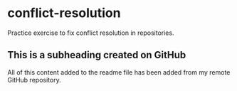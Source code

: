 # conflict-resolution
Practice exercise to fix conflict resolution in repositories.

## This is a subheading created on GitHub

All of this content added to the readme file has been added from my remote GitHub repository.
